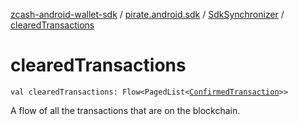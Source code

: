 [zcash-android-wallet-sdk](../../index.md) / [pirate.android.sdk](../index.md) / [SdkSynchronizer](index.md) / [clearedTransactions](./cleared-transactions.md)

# clearedTransactions

`val clearedTransactions: Flow<PagedList<`[`ConfirmedTransaction`](../../pirate.android.sdk.db.entity/-confirmed-transaction/index.md)`>>`

A flow of all the transactions that are on the blockchain.

